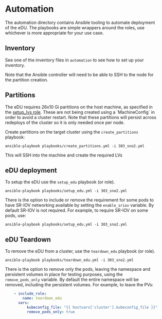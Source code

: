 # Automation

The automation directory contains Ansible tooling to automate deployment of the eDU. The playbooks are simple wrappers around the roles, use whichever is more appropriate for your use case.

## Inventory

See one of the inventory files in `automation` to see how to set up your inventory. 

Note that the Ansible controller will need to be able to SSH to the node for the partition creation.

## Partitions

The eDU requires 26x10 Gi partitions on the host machine, as specified in the [setup_lvs role](automation/roles/setup_lvs/defaults/main.yml`). These are not being created using a `MachineConfig` in order to avoid a cluster restart. Note that these partitions will persist across redeploys of the cluster so it is only needed once per node.

Create partitions on the target cluster using the `create_partitions` playbook:

```shell
ansible-playbook playbooks/create_partitions.yml -i 303_sno2.yml
```

This will SSH into the machine and create the required LVs

## eDU deployment

To setup the eDU use the `setup_edu` playbook (or role).

```shell
ansible-playbook playbooks/setup_edu.yml -i 303_sno2.yml
```

There is the option to include or remove the requirement for some pods to have SR-IOV networking available by setting the `enable_sriov` variable. By default SR-IOV is not required. For example, to require SR-IOV on some pods, use:

```shell
ansible-playbook playbooks/setup_edu.yml -i 303_sno2.yml
```

## eDU Teardown

To remove the eDU from a cluster, use the `teardown_edu` playbook (or role).

```shell
ansible-playbook playbooks/teardown_edu.yml -i 303_sno2.yml
```

There is the option to remove only the pods, leaving the namespace and persistent volumes in place for testing purposes, using the `remove_pods_only` variable. By default the entire namespace will be removed, including the persistent volumes. For example, to leave the PVs:

```yaml
    - include_role:
        name: teardown_edu
      vars:
          kubeconfig_file: "{{ hostvars['cluster'].kubeconfig_file }}"
          remove_pods_only: true
```
